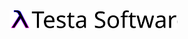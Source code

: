 <img alt="Testa Software Logo" src="https://raw.githubusercontent.com/testasoftware/testasoftware.github.io/master/src/images/logo/testasoftware-lambda.svg" height="30" align="center" /> 
